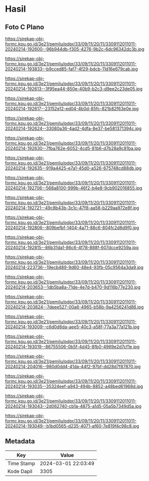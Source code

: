 # Hasil

## Foto C Plano

https://sirekap-obj-formc.kpu.go.id/3e21/pemilu/pdpr/33/09/11/20/11/3309112011011-20240214-192600--96b944db-f305-4276-9b2c-6dc96342dc3b.jpg

https://sirekap-obj-formc.kpu.go.id/3e21/pemilu/pdpr/33/09/11/20/11/3309112011011-20240214-193833--b9cced85-faf7-4f29-bdcb-11d16e679cab.jpg

https://sirekap-obj-formc.kpu.go.id/3e21/pemilu/pdpr/33/09/11/20/11/3309112011011-20240214-192613--3f95ea44-850e-40b9-b2c3-d9ee2c23de05.jpg

https://sirekap-obj-formc.kpu.go.id/3e21/pemilu/pdpr/33/09/11/20/11/3309112011011-20240214-192617--23152e12-ed04-4b0d-85fc-821b82f63e0e.jpg

https://sirekap-obj-formc.kpu.go.id/3e21/pemilu/pdpr/33/09/11/20/11/3309112011011-20240214-192624--33080a36-4ad2-4dfa-8e37-be581371394c.jpg

https://sirekap-obj-formc.kpu.go.id/3e21/pemilu/pdpr/33/09/11/20/11/3309112011011-20240214-192630--7fba762e-6052-4cd5-81b6-d7b28a9c81ba.jpg

https://sirekap-obj-formc.kpu.go.id/3e21/pemilu/pdpr/33/09/11/20/11/3309112011011-20240214-192635--919a4425-e7a1-45d0-a526-675748cd88db.jpg

https://sirekap-obj-formc.kpu.go.id/3e21/pemilu/pdpr/33/09/11/20/11/3309112011011-20240214-192706--568a8100-999b-46f2-b4e8-9cb902016855.jpg

https://sirekap-obj-formc.kpu.go.id/3e21/pemilu/pdpr/33/09/11/20/11/3309112011011-20240214-192721--49c8b43b-3c1c-47f8-aa58-b229aa972e8f.jpg

https://sirekap-obj-formc.kpu.go.id/3e21/pemilu/pdpr/33/09/11/20/11/3309112011011-20240214-192806--809befbf-1404-4a71-88c6-804fc2d8d9f0.jpg

https://sirekap-obj-formc.kpu.go.id/3e21/pemilu/pdpr/33/09/11/20/11/3309112011011-20240214-192815--86b31da1-86c6-4f78-888f-607dcce9259a.jpg

https://sirekap-obj-formc.kpu.go.id/3e21/pemilu/pdpr/33/09/11/20/11/3309112011011-20240214-223736--19ecb489-9d60-48e4-93fb-05c9564a3da9.jpg

https://sirekap-obj-formc.kpu.go.id/3e21/pemilu/pdpr/33/09/11/20/11/3309112011011-20240214-203653--1db5ba8a-71de-4e7d-b470-9d116b77e230.jpg

https://sirekap-obj-formc.kpu.go.id/3e21/pemilu/pdpr/33/09/11/20/11/3309112011011-20240214-203824--7deee527-00a6-4965-b58b-9a4256241d86.jpg

https://sirekap-obj-formc.kpu.go.id/3e21/pemilu/pdpr/33/09/11/20/11/3309112011011-20240214-193009--c6d0d6da-aee5-40c3-a58f-77a3a77a121b.jpg

https://sirekap-obj-formc.kpu.go.id/3e21/pemilu/pdpr/33/09/11/20/11/3309112011011-20240214-193019--86755506-0b5f-4d45-8fb0-4969e2d7cf1e.jpg

https://sirekap-obj-formc.kpu.go.id/3e21/pemilu/pdpr/33/09/11/20/11/3309112011011-20240214-204016--980d0dd4-41da-44f2-97bf-dd28d7f87870.jpg

https://sirekap-obj-formc.kpu.go.id/3e21/pemilu/pdpr/33/09/11/20/11/3309112011011-20240214-193035--35324eef-a943-494b-8852-a48bed61968d.jpg

https://sirekap-obj-formc.kpu.go.id/3e21/pemilu/pdpr/33/09/11/20/11/3309112011011-20240214-193043--2d062740-cb1a-4875-a1d5-05a5b7349d5a.jpg

https://sirekap-obj-formc.kpu.go.id/3e21/pemilu/pdpr/33/09/11/20/11/3309112011011-20240214-193049--b1bd0565-d235-4071-af60-7e819f4c98c8.jpg


## Metadata

| Key        | Value               |
| ---------- | ------------------- |
| Time Stamp | 2024-03-01 22:03:49 |
| Kode Dapil | 3305                |



